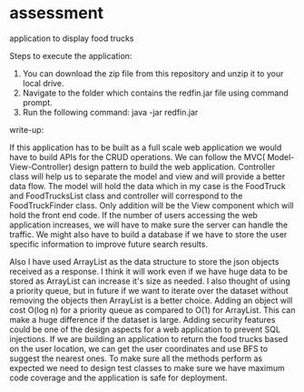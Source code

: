 # assessment
application to display food trucks

Steps to execute the application:
1. You can download the zip file from this repository and unzip it to your local drive.
2. Navigate to the folder which contains the redfin.jar file using command prompt.
3. Run the following command:
    java -jar redfin.jar
    
write-up:

If this application has to be built as a full scale web application we would have to build APIs for the CRUD operations. We can follow the MVC( Model-View-Controller) design pattern to build the web application. Controller class will help us to separate the model and view and will provide a better data flow. The model will hold the data which in my case is the FoodTruck and FoodTrucksList class and controller will correspond to the FoodTruckFinder class. Only addition will be the View component which will hold the front end code. If the number of users accessing the web application increases, we will have to make sure the server can handle the traffic. We might also have to build a database if we have to store the user specific information to improve future search results.

Also I have used ArrayList as the data structure to store the json objects received as a response. I think it will work even if we have huge data to be stored as ArrayList can increase it's size as needed. I also thought of using a priority queue, but in future if we want to iterate over the dataset without removing the objects then ArrayList is a better choice. Adding an object will cost O(log n) for a priority queue as compared to O(1) for ArrayList. This can make a huge difference if the dataset is large. Adding security features could be one of the design aspects for a web application to prevent SQL injections. If we are building an application to return the food trucks based on the user location, we can get the user coordinates and use BFS to suggest the nearest ones. To make sure all the methods perform as expected we need to design test classes to make sure we have maximum code coverage and the application is safe for deployment. 
